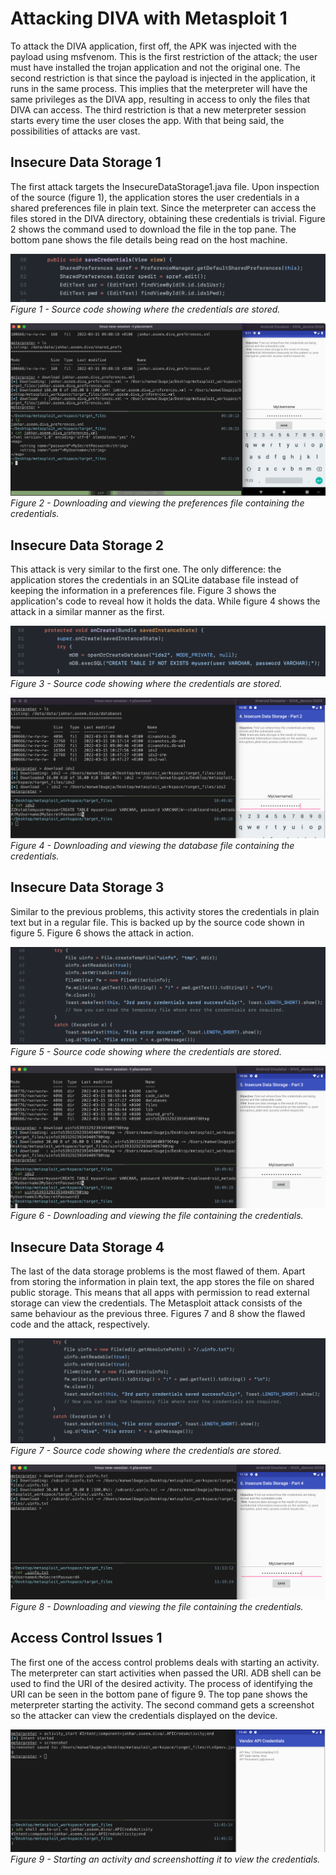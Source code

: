 # Attacking DIVA with Metasploit 1
To attack the DIVA application, first off, the APK was injected with the payload using msfvenom. This is the first restriction of the attack; the user must have installed the trojan application and not the original one. The second restriction is that since the payload is injected in the application, it runs in the same process. This implies that the meterpreter will have the same privileges as the DIVA app, resulting in access to only the files that DIVA can access. The third restriction is that a new meterpreter session starts every time the user closes the app. With that being said, the possibilities of attacks are vast.

## Insecure Data Storage 1
The first attack targets the InsecureDataStorage1.java file. Upon inspection of the source (figure 1), the application stores the user credentials in a shared preferences file in plain text. Since the meterpreter can access the files stored in the DIVA directory, obtaining these credentials is trivial. Figure 2 shows the command used to download the file in the top pane. The bottom pane shows the file details being read on the host machine. 

![alt text](images/2/source_shared_pref_storage.png)
*Figure 1 - Source code showing where the credentials are stored.*


![alt text](images/2/download_shared_prefs.png)
*Figure 2 - Downloading and viewing the preferences file containing the credentials.*

## Insecure Data Storage 2
This attack is very similar to the first one. The only difference: the application stores the credentials in an SQLite database file instead of keeping the information in a preferences file. Figure 3 shows the application's code to reveal how it holds the data. While figure 4 shows the attack in a similar manner as the first. 

![alt_text](images/2/source_sql_db.png)
*Figure 3 - Source code showing where the credentials are stored.*

![alt_text](images/2/download_sql_db.png)
*Figure 4 - Downloading and viewing the database file containing the credentials.*
## Insecure Data Storage 3
Similar to the previous problems, this activity stores the credentials in plain text but in a regular file. This is backed up by the source code shown in figure 5. Figure 6 shows the attack in action. 

![alt_text](images/2/source_file.png)
*Figure 5 - Source code showing where the credentials are stored.*

![alt_text](images/2/download_file.png)
*Figure 6 - Downloading and viewing the file containing the credentials.*

## Insecure Data Storage 4
The last of the data storage problems is the most flawed of them. Apart from storing the information in plain text, the app stores the file on shared public storage. This means that all apps with permission to read external storage can view the credentials. The Metasploit attack consists of the same behaviour as the previous three. Figures 7 and 8 show the flawed code and the attack, respectively. 

![alt_text](images/2/source_external_storage.png)
*Figure 7 - Source code showing where the credentials are stored.*

![alt_tex](images/2/download_external_storage.png)
*Figure 8 - Downloading and viewing the file containing the credentials.*

## Access Control Issues 1
The first one of the access control problems deals with starting an activity. The meterpreter can start activities when passed the URI. ADB shell can be used to find the URI of the desired activity. The process of identifying the URI can be seen in the bottom pane of figure 9. The top pane shows the meterpreter starting the activity. The second command gets a screenshot so the attacker can view the credentials displayed on the device. 

![alt_text](images/2/acitivy_start_and_screenshot.png)
*Figure 9 - Starting an activity and screenshotting it to view the credentials.*
